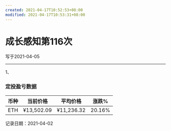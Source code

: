 ```yaml
---
created: 2021-04-17T10:52:53+08:00
modified: 2021-04-17T10:53:31+08:00
---
```


# 成长感知第116次

写于2021-04-05

-----

1、

### 定投盈亏数据

| 币种 | 当前价格 | 平均价格 |  涨跌%  |  
| :--: | :----------: | :----------: | :-----: |
| ETH  |  ¥13,502.09 |   ¥11,236.32 | 20.16% |

记录日期：2021-04-02